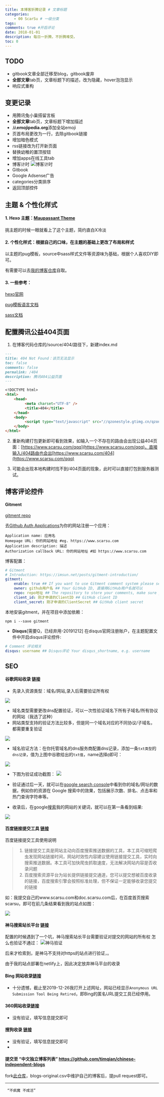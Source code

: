 ```yaml
---
title: 本博客折腾记录 # 文章标题
categories:
    - 00 ScarSu # 一级分类
tags:
comments: true #开启评论
date: 2018-01-01
description: 每日一折腾，不折腾难受。
toc: 0
---
```

## TODO
- gitbook文章全部迁移至blog，gitbook废弃
- **全部文章**tab页，文章标题下的描述，改为隐藏，hover泡泡显示
- 响应式重构

## 变更记录
- 用腾讯兔小巢搭留言板
- **全部文章**tab页，文章标题下增加描述
- 从**emojipedia.org**添加全站emoji
- 页首布局更改为一行，去除gitbook链接
- 增加暗色模式
- rss链接改为打开新页面
- 替换幼稚的置顶按钮
- 增加apps在线工具tab
- 博客计时
![博客计时](/images/blog/blog-counter.gifs)
- Gitbook
- Google Adsense广告
- categories分类排序
- 返回顶部控件
  

## 主题 & 个性化样式

#### 1. Hexo 主题：[Maupassant Theme](https://github.com/tufu9441/maupassant-hexo/)
挑主题的时候一眼就看上了这个主题，简约直白X冷淡

#### 2. 个性化样式：根据自己的口味，在主题的基础上更改了布局和样式
以主题的pug模板，source中sass样式文件等资源味为基础，根据个人喜欢DIY即可。

有需要可以去[我的博客仓库](https://github.com/scarsu/ScarSuHexo_Netlify.git)自取。

#### 3. 一些参考：
[hexo官网](https://hexo.io/)

[pug模板语言文档](https://pugjs.org/api/getting-started.html)

[sass文档](https://www.sass.hk/)

## 配置腾讯公益404页面
1.  在博客代码仓库的/source/404/路径下，新建index.md
```md
---
title: 404 Not Found：该页无法显示
toc: false
comments: false
permalink: /404
description: 腾讯404公益页面
---

<!DOCTYPE html>
<html>
    <head>
         <meta charset="UTF-8" />
         <title>404</title>                                                
    </head>
    <body>
         <script type="text/javascript" src="//qzonestyle.gtimg.cn/qzone/hybrid/app/404/search_children.js" homePageName="返回首页" homePageUrl="https://www.scarsu.com"></script>
	</body>
</html>

```

2. 重新构建打包更新即可看到效果，如输入一个不存在的路由会出现公益404页面：[https://www.scarsu.com/qqq](https://www.scarsu.com/qqq)，直接输入/404路由也会出[https://www.scarsu.com/404](https://www.scarsu.com/qqq)

3. 可能会出现本地构建时找不到/404页面的现象，此时可以直接打包到服务器测试。

## 博客评论控件

#### **Gitment**
[gitment repo](https://github.com/imsun/gitment)

去[Github Auth Applications](https://github.com/settings/applications/new)为你的网站注册一个应用：
```
Application name: 应用名
Homepage URL: 你的网站地址 #eg. https://www.scarsu.com
Application description: 描述
Authorization callback URL: 你的网站地址 #如 https://www.scarsu.com
```

博客配置：
```yaml
# Gitment
# Introduction: https://imsun.net/posts/gitment-introduction/
gitment:
    enable: true ## If you want to use Gitment comment system please set the value to true.
    owner: github用户名 ## Your GitHub ID, 直接用GitHub用户名就可以
    repo: repo地址 ## The repository to store your comments, make sure you're the repo's owner, 要存储评论内容的仓库名，可以与博客下的仓库，也可以新建一个仓库专门存储评论内容的
    client_id: 刚才申请的ClientID ## GitHub client ID
    client_secret: 刚才申请的ClientSecret ## GitHub client secret
```

本地安装gitment，并在项目中添加依赖：
```
npm i --save gitment

```

- **Disqus**[需要Q，已经弃用-20191212]
在disqus官网注册账户，在主题配置文件中开启disqus评论控件:
```yaml
# Comment 评论相关
disqus: username ## Disqus评论 Your disqus_shortname, e.g. username
```

## SEO
#### 谷歌网站收录 [链接](https://search.google.com/search-console)
- 先录入资源类型：域名/网站,录入后需要验证所有权

![](/images/google_search.png)

- 域名类型需要更改dns配置验证，可以一次性验证域名下所有子域名/所有协议的网站（我选了这种）
- 网站类型支持的验证方法比较多，但是同一个域名对应的不同协议/子域名，都需要重复验证

![](/images/google_search2.png)

- 域名验证方法：在你托管域名的dns服务商配置dns记录，添加一条`txt类型`的`dns记录`，值为上图中谷歌给出的`txt值`，name选择`@`即可：

![](/images/google_search3.png)

- 下图为验证成功截图：
![](/images/google_search4.png)

- 验证通过后一天，就可以在[google search console](https://search.google.com/search-console)中看到你的域名/网址的数据，例如你的资源在 Google 搜索中的效果，包括展示次数、排名、点击率和热门查询字符串等。

- 收录后，在google[搜索](https://www.google.com/search?sxsrf=ACYBGNSCTqnOP_ApOR1wZYv_3q6MiE4vMA%3A1577335257845&ei=2TkEXsejM5CqoAS0mpjYAw&q=scarsu&oq=scarsu&gs_l=psy-ab.3..0l2.3443.4420..4700...0.0..0.184.1007.0j7......0....1..gws-wiz.......35i39j0i67j0i12j0i12i131j0i131j0i10.8hbvD9zN8Aw&ved=0ahUKEwiH9PDdv9LmAhUQFYgKHTQNBjsQ4dUDCAs&uact=5)我的网站的关键词，就可以在第一条看到结果:
  
![](/images/google_search5.png)

#### 百度链接提交工具 [链接](https://ziyuan.baidu.com/linksubmit/url)
百度链接提交工具使用说明
> 1. 链接提交工具是网站主动向百度搜索推送数据的工具，本工具可缩短爬虫发现网站链接时间，网站时效性内容建议使用链接提交工具，实时向搜索推送数据。本工具可加快爬虫抓取速度，无法解决网站内容是否收录问题
> 2. 百度搜索资源平台为站长提供链接提交通道，您可以提交想被百度收录的链接，百度搜索引擎会按照标准处理，但不保证一定能够收录您提交的链接

如：我提交自己的www.scarsu.com和doc.scarsu.com后，在百度首页搜索scarsu，即可在前几条结果看到我的站点如图：

![](/images/blog/scarsu-baidu.jpg)

#### 神马搜索站长平台 [链接](https://zhanzhang.sm.cn/)
配置的时候遇到了一个坑，神马搜索站长平台需要验证对提交的网站的所有权 怎么也验证不通过：
![神马验证](/images/blog/shenma.pngs)

后来才检索到，是神马不支持对https的站点进行验证，。

由于我的站点部署在netlify上，因此决定放弃神马平台的收录

#### Bing 网站收录[链接](https://blogs.bing.com/webmaster/september-2018/Anonymous-URL-Submission-Tool-Being-Retired)

- 十分遗憾，截止至2019-12-26我打开上述网址，网站已经显示`Anonymous URL Submission Tool Being Retired`，即Bing的匿名URL提交工具已经停用。

#### 360网站收录[链接](http://info.so.360.cn/site_submit.html)
- 没有验证，填写信息提交即可

#### 搜狗收录 [链接](http://fankui.help.sogou.com/index.php/)
- 没有验证，填写信息提交即可
- 
#### 提交至 “中文独立博客列表” https://github.com/timqian/chinese-independent-blogs

fork[此仓库](https://github.com/timqian/chinese-independent-blogs)，blogs-original.csv中维护自己的博客后，提pull request即可。




---

     “不疯魔 不成活”
